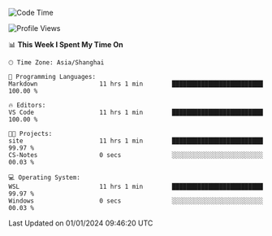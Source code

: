 <!--START_SECTION:waka-->
![Code Time](http://img.shields.io/badge/Code%20Time-1%2C445%20hrs%205%20mins-blue)

![Profile Views](http://img.shields.io/badge/Profile%20Views-0-blue)

📊 **This Week I Spent My Time On** 

```text
🕑︎ Time Zone: Asia/Shanghai

💬 Programming Languages: 
Markdown                 11 hrs 1 min        █████████████████████████   100.00 % 

🔥 Editors: 
VS Code                  11 hrs 1 min        █████████████████████████   100.00 % 

🐱‍💻 Projects: 
site                     11 hrs 1 min        █████████████████████████   99.97 % 
CS-Notes                 0 secs              ░░░░░░░░░░░░░░░░░░░░░░░░░   00.03 % 

💻 Operating System: 
WSL                      11 hrs 1 min        █████████████████████████   99.97 % 
Windows                  0 secs              ░░░░░░░░░░░░░░░░░░░░░░░░░   00.03 % 
```


 Last Updated on 01/01/2024 09:46:20 UTC
<!--END_SECTION:waka-->